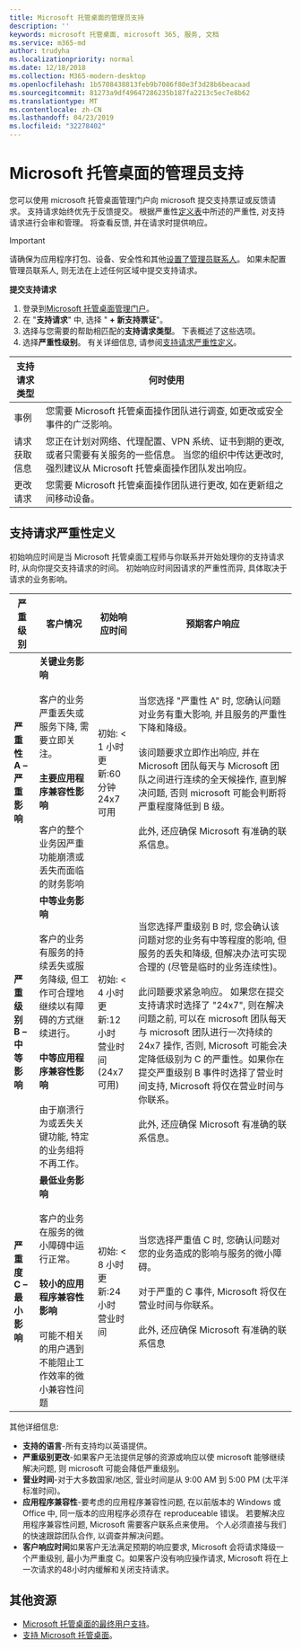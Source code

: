 ```yaml
---
title: Microsoft 托管桌面的管理员支持
description: ''
keywords: microsoft 托管桌面, microsoft 365, 服务, 文档
ms.service: m365-md
author: trudyha
ms.localizationpriority: normal
ms.date: 12/18/2018
ms.collection: M365-modern-desktop
ms.openlocfilehash: 1b5708438813feb9b7086f80e3f3d28b6beacaad
ms.sourcegitcommit: 81273a9df49647286235b187fa2213c5ec7e8b62
ms.translationtype: MT
ms.contentlocale: zh-CN
ms.lasthandoff: 04/23/2019
ms.locfileid: "32278402"
---
```

# <a name="admin-support-for-microsoft-managed-desktop"></a>Microsoft 托管桌面的管理员支持

您可以使用 microsoft 托管桌面管理门户向 microsoft 提交支持票证或反馈请求。 支持请求始终优先于反馈提交。 根据严重性[定义表](#sev)中所述的严重性, 对支持请求进行会审和管理。 将查看反馈, 并在请求时提供响应。 

>[!IMPORTANT]
>请确保为应用程序打包、设备、安全性和其他[设置了管理员联系人](../get-started/add-admin-contacts.md)。 如果未配置管理员联系人, 则无法在上述任何区域中提交支持请求。

**提交支持请求**
1. 登录到[Microsoft 托管桌面管理门户](http://aka.ms/mwaasportal)。 
2. 在 "**支持请求**" 中, 选择 " **+ 新支持票证**"。
3. 选择与您需要的帮助相匹配的**支持请求类型**。 下表概述了这些选项。 
4. 选择**严重性级别**。 有关详细信息, 请参阅[支持请求严重性定义](#sev)。 

支持请求类型 | 何时使用
--- | ---
事例 | 您需要 Microsoft 托管桌面操作团队进行调查, 如更改或安全事件的广泛影响。
请求获取信息 | 您正在计划对网络、代理配置、VPN 系统、证书到期的更改, 或者只需要有关服务的一些信息。 当您的组织中传达更改时, 强烈建议从 Microsoft 托管桌面操作团队发出响应。
更改请求 | 您需要 Microsoft 托管桌面操作团队进行更改, 如在更新组之间移动设备。

<span id="sev" />

## <a name="support-request-severity-definitions"></a>支持请求严重性定义

初始响应时间是当 Microsoft 托管桌面工程师与你联系并开始处理你的支持请求时, 从向你提交支持请求的时间。 初始响应时间因请求的严重性而异, 具体取决于请求的业务影响。

严重级别  | 客户情况 |  初始响应时间   | 预期客户响应
--- | --- | --- | ---
**严重性 A –严重影响** |  **关键业务影响**<br><br>客户的业务严重丢失或服务下降, 需要立即关注。<br><br>**主要应用程序兼容性影响**<br><br>客户的整个业务因严重功能崩溃或丢失而面临的财务影响 | 初始: < 1 小时<br>更新:60 分钟<br>24x7 可用 | 当您选择 "严重性 A" 时, 您确认问题对业务有重大影响, 并且服务的严重性下降和降级。 <br><br>该问题要求立即作出响应, 并在 Microsoft 团队每天与 Microsoft 团队之间进行连续的全天候操作, 直到解决问题, 否则 microsoft 可能会判断将严重程度降低到 B 级。<br><br> 此外, 还应确保 Microsoft 有准确的联系信息。 
**严重级别 B –中等影响** |  **中等业务影响**<br><br>客户的业务有服务的持续丢失或服务降级, 但工作可合理地继续以有障碍的方式继续进行。<br><br>**中等应用程序兼容性影响**<br><br>由于崩溃行为或丢失关键功能, 特定的业务组将不再工作。 |  初始: < 4 小时<br>更新:12 小时<br>营业时间 (24x7 可用) | 当您选择严重级别 B 时, 您会确认该问题对您的业务有中等程度的影响, 但服务的丢失和降级, 但解决办法可实现合理的 (尽管是临时的业务连续性)。 <br><br>此问题要求紧急响应。 如果您在提交支持请求时选择了 "24x7", 则在解决问题之前, 可以在 microsoft 团队每天与 microsoft 团队进行一次持续的24x7 操作, 否则, Microsoft 可能会决定降低级别为 C 的严重性。如果你在提交严重级别 B 事件时选择了营业时间支持, Microsoft 将仅在营业时间与你联系。<br><br>此外, 还应确保 Microsoft 有准确的联系信息。
**严重度 C –最小影响** |   **最低业务影响**<br><br> 客户的业务在服务的微小障碍中运行正常。<br><br>**较小的应用程序兼容性影响**<br><br>可能不相关的用户遇到不能阻止工作效率的微小兼容性问题 |    初始: < 8 小时<br>更新:24 小时<br>营业时间  | 当您选择严重值 C 时, 您确认问题对您的业务造成的影响与服务的微小障碍。<br><br>对于严重的 C 事件, Microsoft 将仅在营业时间与你联系。<br><br>此外, 还应确保 Microsoft 有准确的联系信息

其他详细信息:
- **支持的语言**-所有支持均以英语提供。
- **严重级别更改**-如果客户无法提供足够的资源或响应以使 microsoft 能够继续解决问题, 则 microsoft 可能会降低严重级别。 
- **营业时间**-对于大多数国家/地区, 营业时间是从 9:00 AM 到 5:00 PM (太平洋标准时间)。
- **应用程序兼容性**-要考虑的应用程序兼容性问题, 在以前版本的 Windows 或 Office 中, 同一版本的应用程序必须存在 reproduceable 错误。 若要解决应用程序兼容性问题, Microsoft 需要客户联系点来使用。 个人必须直接与我们的快速跟踪团队合作, 以调查并解决问题。
- **客户响应时间**如果客户无法满足预期的响应要求, Microsoft 会将请求降级一个严重级别, 最小为严重度 C。如果客户没有响应操作请求, Microsoft 将在上一次请求的48小时内缓解和关闭支持请求。
 

## <a name="additional-resources"></a>其他资源
- [Microsoft 托管桌面的最终用户支持](end-user-support.md)。 
- [支持 Microsoft 托管桌面](../service-description/support.md)。 
